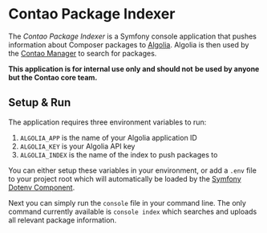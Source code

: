 # Contao Package Indexer

The *Contao Package Indexer* is a Symfony console application that
pushes information about Composer packages to [Algolia]. Algolia is then
used by the [Contao Manager] to search for packages.

**This application is for internal use only and should not**
**be used by anyone but the Contao core team.**


## Setup & Run

The application requires three environment variables to run:

 1. `ALGOLIA_APP` is the name of your Algolia application ID
 2. `ALGOLIA_KEY` is your Algolia API key
 3. `ALGOLIA_INDEX` is the name of the index to push packages to

You can either setup these variables in your environment, or add a
`.env` file to your project root which will automatically be loaded
by the [Symfony Dotenv Component][Dotenv].

Next you can simply run the `console` file in your command line. The
only command currently available is `console index` which searches and
uploads all relevant package information.



[Algolia]: https://www.algolia.com
[Contao Manager]: https://github.com/contao/contao-manager
[Dotenv]: https://symfony.com/doc/current/components/dotenv.html
